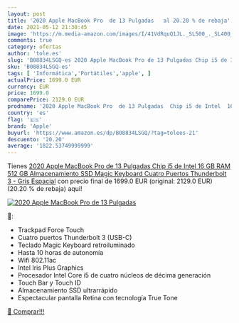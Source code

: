 ```yaml
---
layout: post
title: '2020 Apple MacBook Pro  de 13 Pulgadas   al 20.20 % de rebaja'
date: 2021-05-12 21:30:45
image: 'https://m.media-amazon.com/images/I/41VdRquQ1JL._SL500_._SL400_.jpg'
comments: true
category: ofertas
author: 'tole.es'
slug: 'B08834LSGQ-es 2020 Apple MacBook Pro de 13 Pulgadas Chip i5 de Intel 16...'
sku: 'B08834LSGQ-es'
tags: [ 'Informática','Portátiles','apple', ]
actualPrice: 1699.0 EUR
currency: EUR
price: 1699.0
comparePrice: 2129.0 EUR
prodname: '2020 Apple MacBook Pro  de 13 Pulgadas  Chip i5 de Intel  16 GB RAM  512 GB Almacenamiento SSD  Magic Keyboard  Cuatro Puertos Thunderbolt 3  - Gris Espacial'
country: 'es'
flag: '🇪🇸'
brand: 'Apple'
buyurl: 'https://www.amazon.es/dp/B08834LSGQ/?tag=tolees-21'
descuento: '20.20'
average: '1822.53749999999'
---
```


Tienes [2020 Apple MacBook Pro  de 13 Pulgadas  Chip i5 de Intel  16 GB RAM  512 GB Almacenamiento SSD  Magic Keyboard  Cuatro Puertos Thunderbolt 3  - Gris Espacial](https://www.amazon.es/dp/B08834LSGQ/?tag=tolees-21) con precio final de  1699.0 EUR (original: 2129.0 EUR) (20.20 %  de rebaja) aqui!

[![2020 Apple MacBook Pro  de 13 Pulgadas  ](https://m.media-amazon.com/images/I/41VdRquQ1JL._SL500_._SL400_.jpg)](https://www.amazon.es/dp/B08834LSGQ/?tag=tolees-21)

🔎:

- Trackpad Force Touch
- Cuatro puertos Thunderbolt 3 (USB-C)
- Teclado Magic Keyboard retroiluminado
- Hasta 10 horas de autonomía
- Wifi 802.11ac
- Intel Iris Plus Graphics
- Procesador Intel Core i5 de cuatro núcleos de décima generación
- Touch Bar y Touch ID
- Almacenamiento SSD ultrarrápido
- Espectacular pantalla Retina con tecnología True Tone

[🛒 Comprar!!!](https://www.amazon.es/dp/B08834LSGQ/?tag=tolees-21)
